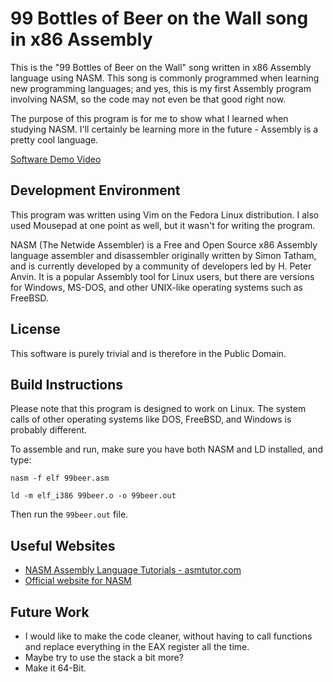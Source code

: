 # 99 Bottles of Beer on the Wall song in x86 Assembly

This is the "99 Bottles of Beer on the Wall" song written in x86 Assembly language using NASM. This song is commonly programmed when learning new programming languages; and yes, this is my first Assembly program involving NASM, so the code may not even be that good right now.

The purpose of this program is for me to show what I learned when studying NASM. I'll certainly be learning more in the future - Assembly is a pretty cool language.

[Software Demo Video](http://youtube.link.goes.here)

## Development Environment

This program was written using Vim on the Fedora Linux distribution. I also used Mousepad at one point as well, but it wasn't for writing the program.

NASM (The Netwide Assembler) is a Free and Open Source x86 Assembly language assembler and disassembler originally written by Simon Tatham, and is currently developed by a community of developers led by H. Peter Anvin. It is a popular Assembly tool for Linux users, but there are versions for Windows, MS-DOS, and other UNIX-like operating systems such as FreeBSD.

## License

This software is purely trivial and is therefore in the Public Domain.

## Build Instructions

Please note that this program is designed to work on Linux. The system calls of other operating systems like DOS, FreeBSD, and Windows is probably different.

To assemble and run, make sure you have both NASM and LD installed, and type:

`nasm -f elf 99beer.asm`

`ld -m elf_i386 99beer.o -o 99beer.out`

Then run the `99beer.out` file.

## Useful Websites

- [NASM Assembly Language Tutorials - asmtutor.com](https://asmtutor.com/)
- [Official website for NASM](https://www.nasm.us/)

## Future Work

- I would like to make the code cleaner, without having to call functions and replace everything in the EAX register all the time.
- Maybe try to use the stack a bit more?
- Make it 64-Bit.

